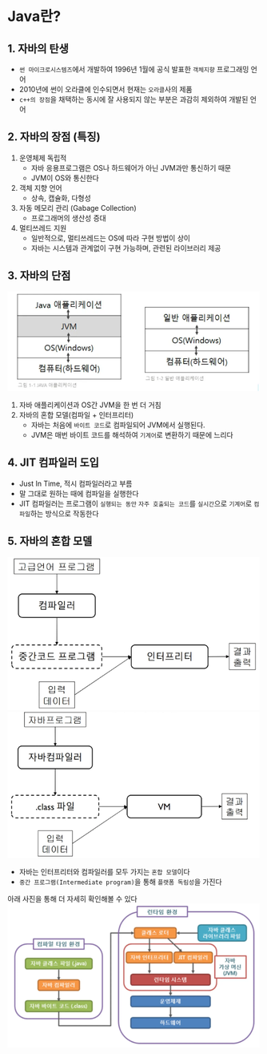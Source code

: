# Java란?

## 1. 자바의 탄생
- `썬 마이크로시스템즈`에서 개발하여 1996년 1월에 공식 발표한 `객체지향` 프로그래밍 언어
- 2010년에 썬이 오라클에 인수되면서 현재는 `오라클`사의 제품
- `c++의 장점`을 채택하는 동시에 잘 사용되지 않는 부분은 과감히 제외하여 개발된 언어

## 2. 자바의 장점 (특징)
1. 운영체제 독립적
   - 자바 응용프로그램은 OS나 하드웨어가 아닌 JVM과만 통신하기 때문
   - JVM이 OS와 통신한다
2. 객체 지향 언어
   - 상속, 캡슐화, 다형성
3. 자동 메모리 관리 (Gabage Collection)
   - 프로그래머의 생산성 증대
4. 멀티쓰레드 지원
   - 일반적으로, 멀티쓰레드는 OS에 따라 구현 방법이 상이
   - 자바는 시스템과 관계없이 구현 가능하며, 관련된 라이브러리 제공

## 3. 자바의 단점
![img.png](images/Java/img.png)

1. 자바 애플리케이션과 OS간 JVM을 한 번 더 거침
2. 자바의 혼합 모델(컴파일 + 인터프리터) <br>
   - 자바는 처음에 `바이트 코드`로 컴파일되어 JVM에서 실행된다. 
   - JVM은 매번 바이트 코드를 해석하여 `기계어`로 변환하기 때문에 느리다

## 4. JIT 컴파일러 도입
- Just In Time, 적시 컴파일러라고 부름
- 말 그대로 원하는 때에 컴파일을 실행한다
- JIT 컴파일러는 프로그램이 `실행되는 동안` `자주 호출되는 코드`를 `실시간`으로 `기계어`로 `컴파일`하는 방식으로 작동한다

## 5. 자바의 혼합 모델
<img src="images/Java/img_1.png" style="display: inline-block;"/> <img src="images/Java/img_2.png" style="display: inline-block;"/>

- 자바는 인터프리터와 컴파일러를 모두 가지는 `혼합 모델`이다
- `중간 프로그램(Intermediate program)`을 통해 `플랫폼 독림성`을 가진다

아래 사진을 통해 더 자세히 확인해볼 수 있다
![img_3.png](images/Java/img_3.png)
